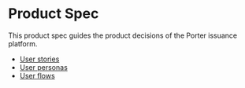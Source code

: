 # Product Spec

This product spec guides the product decisions of the Porter issuance platform.

- [User stories](user_stories/index.md)
- [User personas](user_personas/index.md)
- [User flows](user_flows/index.md)
